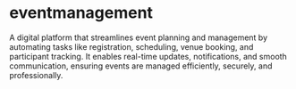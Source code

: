 # eventmanagement
A digital platform that streamlines event planning and management by automating tasks like registration, scheduling, venue booking, and participant tracking. It enables real-time updates, notifications, and smooth communication, ensuring events are managed efficiently, securely, and professionally.
